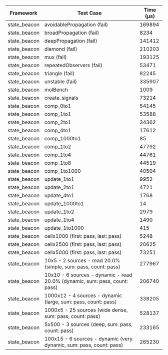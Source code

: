 | Framework | Test Case | Time (μs) |
| --- | --- | --- |
| state_beacon | avoidablePropagation (fail) | 169894 |
| state_beacon | broadPropagation (fail) | 8234 |
| state_beacon | deepPropagation (fail) | 141412 |
| state_beacon | diamond (fail) | 210203 |
| state_beacon | mux (fail) | 193125 |
| state_beacon | repeatedObservers (fail) | 53471 |
| state_beacon | triangle (fail) | 82245 |
| state_beacon | unstable (fail) | 335907 |
| state_beacon | molBench | 1009 |
| state_beacon | create_signals | 73214 |
| state_beacon | comp_0to1 | 54145 |
| state_beacon | comp_1to1 | 53588 |
| state_beacon | comp_2to1 | 34362 |
| state_beacon | comp_4to1 | 17612 |
| state_beacon | comp_1000to1 | 85 |
| state_beacon | comp_1to2 | 47792 |
| state_beacon | comp_1to4 | 44761 |
| state_beacon | comp_1to8 | 44519 |
| state_beacon | comp_1to1000 | 40504 |
| state_beacon | update_1to1 | 9952 |
| state_beacon | update_2to1 | 4721 |
| state_beacon | update_4to1 | 1768 |
| state_beacon | update_1000to1 | 14 |
| state_beacon | update_1to2 | 2979 |
| state_beacon | update_1to4 | 1490 |
| state_beacon | update_1to1000 | 415 |
| state_beacon | cellx1000 (first: pass, last: pass) | 5248 |
| state_beacon | cellx2500 (first: pass, last: pass) | 20625 |
| state_beacon | cellx5000 (first: pass, last: pass) | 73251 |
| state_beacon | 10x5 - 2 sources - read 20.0% (simple, sum: pass, count: pass) | 277967 |
| state_beacon | 10x10 - 6 sources - dynamic - read 20.0% (dynamic, sum: pass, count: pass) | 206740 |
| state_beacon | 1000x12 - 4 sources - dynamic (large, sum: pass, count: pass) | 338205 |
| state_beacon | 1000x5 - 25 sources (wide dense, sum: pass, count: pass) | 528137 |
| state_beacon | 5x500 - 3 sources (deep, sum: pass, count: pass) | 233165 |
| state_beacon | 100x15 - 6 sources - dynamic (very dynamic, sum: pass, count: pass) | 265230 |
